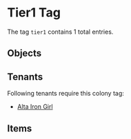 # Tier1 Tag

The tag `tier1` contains 1 total entries.

## Objects

## Tenants

Following tenants require this colony tag:

- [Alta Iron Girl](https://ceterai.github.io/MyEnternia/Wiki/AltaIronGirl)

## Items
